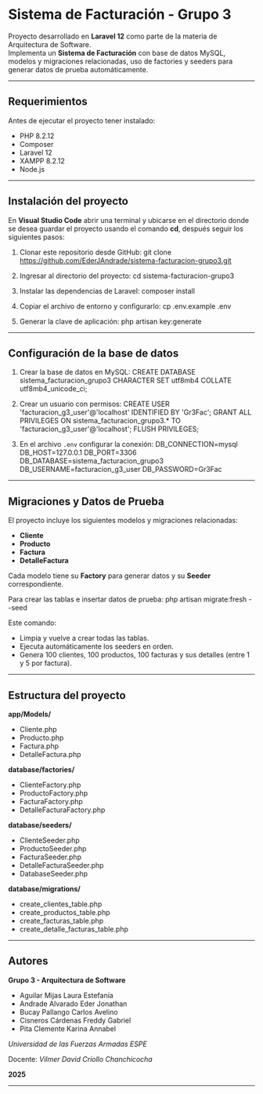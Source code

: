 # Sistema de Facturación - Grupo 3

Proyecto desarrollado en **Laravel 12** como parte de la materia de Arquitectura de Software.  
Implementa un **Sistema de Facturación** con base de datos MySQL, modelos y migraciones relacionadas, uso de factories y seeders para generar datos de prueba automáticamente.

---

## Requerimientos

Antes de ejecutar el proyecto tener instalado:

- PHP 8.2.12
- Composer
- Laravel 12
- XAMPP 8.2.12
- Node.js

---

## Instalación del proyecto

En **Visual Studio Code** abrir una terminal y ubicarse en el directorio donde se desea guardar el proyecto usando el comando **cd**, después seguir los siguientes pasos:

1. Clonar este repositorio desde GitHub:
   git clone https://github.com/EderJAndrade/sistema-facturacion-grupo3.git

2. Ingresar al directorio del proyecto:
   cd sistema-facturacion-grupo3

3. Instalar las dependencias de Laravel:
   composer install

4. Copiar el archivo de entorno y configurarlo:
   cp .env.example .env

5. Generar la clave de aplicación:
   php artisan key:generate

---

## Configuración de la base de datos

1. Crear la base de datos en MySQL:
   CREATE DATABASE sistema_facturacion_grupo3 CHARACTER SET utf8mb4 COLLATE utf8mb4_unicode_ci;

2. Crear un usuario con permisos:
   CREATE USER 'facturacion_g3_user'@'localhost' IDENTIFIED BY 'Gr3Fac';
   GRANT ALL PRIVILEGES ON sistema_facturacion_grupo3.* TO 'facturacion_g3_user'@'localhost';
   FLUSH PRIVILEGES;

3. En el archivo `.env` configurar la conexión:
   DB_CONNECTION=mysql
   DB_HOST=127.0.0.1
   DB_PORT=3306
   DB_DATABASE=sistema_facturacion_grupo3
   DB_USERNAME=facturacion_g3_user
   DB_PASSWORD=Gr3Fac

---

## Migraciones y Datos de Prueba

El proyecto incluye los siguientes modelos y migraciones relacionadas:

- **Cliente**
- **Producto**
- **Factura**
- **DetalleFactura**

Cada modelo tiene su **Factory** para generar datos y su **Seeder** correspondiente.

Para crear las tablas e insertar datos de prueba:
   php artisan migrate:fresh --seed

Este comando:
- Limpia y vuelve a crear todas las tablas.
- Ejecuta automáticamente los seeders en orden.
- Genera 100 clientes, 100 productos, 100 facturas y sus detalles (entre 1 y 5 por factura).

---

## Estructura del proyecto

**app/Models/**

- Cliente.php  
- Producto.php  
- Factura.php  
- DetalleFactura.php  

**database/factories/**

- ClienteFactory.php  
- ProductoFactory.php  
- FacturaFactory.php  
- DetalleFacturaFactory.php  

**database/seeders/**

- ClienteSeeder.php  
- ProductoSeeder.php  
- FacturaSeeder.php  
- DetalleFacturaSeeder.php  
- DatabaseSeeder.php  

**database/migrations/**

- create_clientes_table.php  
- create_productos_table.php  
- create_facturas_table.php  
- create_detalle_facturas_table.php

---

## Autores

**Grupo 3 - Arquitectura de Software**  
- Aguilar Mijas Laura Estefanía
- Andrade Alvarado Eder Jonathan
- Bucay Pallango Carlos Avelino
- Cisneros Cárdenas Freddy Gabriel
- Pita Clemente Karina Annabel

*Universidad de las Fuerzas Armadas ESPE*

Docente: *Vilmer David Criollo Chanchicocha*

**2025**

---